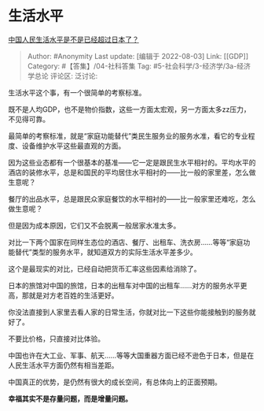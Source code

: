 # 生活水平
[中国人民生活水平是不是已经超过日本了？](https://www.zhihu.com/question/326990293/answer/1463817905)

> Author: #Anonymity
> Last update: [编辑于 2022-08-03]
> Link: [[GDP]]
> Category: #【答集】/04-社科答集
> Tag: #5-社会科学/3-经济学/3a-经济学总论
> 评论区:
> 泛讨论:

生活水平这个事，有一个很简单的考察标准。

既不是人均GDP，也不是物价指数，这些一方面太宏观，另一方面太多zz压力，不见得可靠。

最简单的考察标准，就是“家庭功能替代”类民生服务业的服务水准，看它的专业程度、设备维护水平这些最直观的方面。

因为这些业态都有一个很基本的基准——它一定是跟民生水平相衬的。平均水平的酒店的装修水平，总是和国民的平均居住水平相衬的——比一般的家里差，怎么做生意呢？

餐厅的出品水平，总是跟民众家庭餐饮的水平相衬的——比一般家里还难吃，怎么做生意呢？

但是因为成本原因，它们又不会脱离一般居家水准太多。

对比一下两个国家在同样生态位的酒店、餐厅、出租车、洗衣房……等等“家庭功能替代”类型的服务水平，就知道双方的实际生活水平差多少。

这个是最现实的对比，已经自动把货币汇率这些因素给消除了。

日本的旅馆对中国的旅馆，日本的出租车对中国的出租车……对方的服务水平更高，那就是对方老百姓的生活更好。

你没法直接到人家里去看人家的日常生活，你就对比一下这些你能接触到的服务就好了。

不要比价格，只直接对比体验。

中国也许在大工业、军事、航天……等等大国重器方面已经不逊色于日本，但是在人民生活水平方面仍然有相当差距。

中国真正的优势，是仍然有很大的成长空间，有总体向上的正面预期。

**幸福其实不是存量问题，而是增量问题。**
